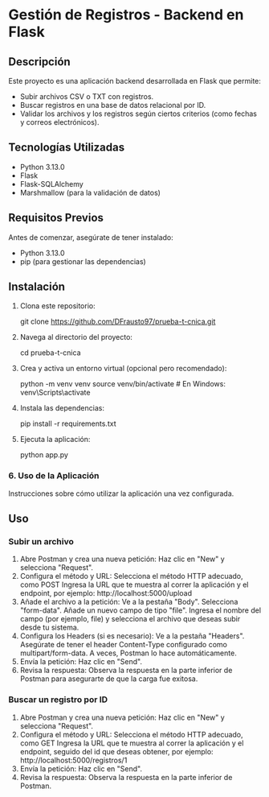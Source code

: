 # Gestión de Registros - Backend en Flask

## Descripción

Este proyecto es una aplicación backend desarrollada en Flask que permite:

-   Subir archivos CSV o TXT con registros.
-   Buscar registros en una base de datos relacional por ID.
-   Validar los archivos y los registros según ciertos criterios (como fechas y correos electrónicos).

## Tecnologías Utilizadas

-   Python 3.13.0
-   Flask
-   Flask-SQLAlchemy
-   Marshmallow (para la validación de datos)

## Requisitos Previos

Antes de comenzar, asegúrate de tener instalado:

-   Python 3.13.0
-   pip (para gestionar las dependencias)

## Instalación

1. Clona este repositorio:

    git clone https://github.com/DFrausto97/prueba-t-cnica.git

2. Navega al directorio del proyecto:

    cd prueba-t-cnica

3. Crea y activa un entorno virtual (opcional pero recomendado):

    python -m venv venv
    source venv/bin/activate # En Windows: venv\Scripts\activate

4. Instala las dependencias:

    pip install -r requirements.txt

5. Ejecuta la aplicación:

    python app.py

### 6. Uso de la Aplicación

Instrucciones sobre cómo utilizar la aplicación una vez configurada.

## Uso

### Subir un archivo

1. Abre Postman y crea una nueva petición:
   Haz clic en "New" y selecciona "Request".
2. Configura el método y URL:
   Selecciona el método HTTP adecuado, como POST
   Ingresa la URL que te muestra al correr la aplicación y el endpoint, por ejemplo: http://localhost:5000/upload
3. Añade el archivo a la petición:
   Ve a la pestaña "Body".
   Selecciona "form-data".
   Añade un nuevo campo de tipo "file".
   Ingresa el nombre del campo (por ejemplo, file) y selecciona el archivo que deseas subir desde tu sistema.
4. Configura los Headers (si es necesario):
   Ve a la pestaña "Headers".
   Asegúrate de tener el header Content-Type configurado como multipart/form-data. A veces, Postman lo hace automáticamente.
5. Envía la petición:
   Haz clic en "Send".
6. Revisa la respuesta:
   Observa la respuesta en la parte inferior de Postman para asegurarte de que la carga fue exitosa.

### Buscar un registro por ID

1. Abre Postman y crea una nueva petición:
   Haz clic en "New" y selecciona "Request".
2. Configura el método y URL:
   Selecciona el método HTTP adecuado, como GET
   Ingresa la URL que te muestra al correr la aplicación y el endpoint, seguido del id que deseas obtener, por ejemplo: http://localhost:5000/registros/1
3. Envía la petición:
   Haz clic en "Send".
4. Revisa la respuesta:
   Observa la respuesta en la parte inferior de Postman.
